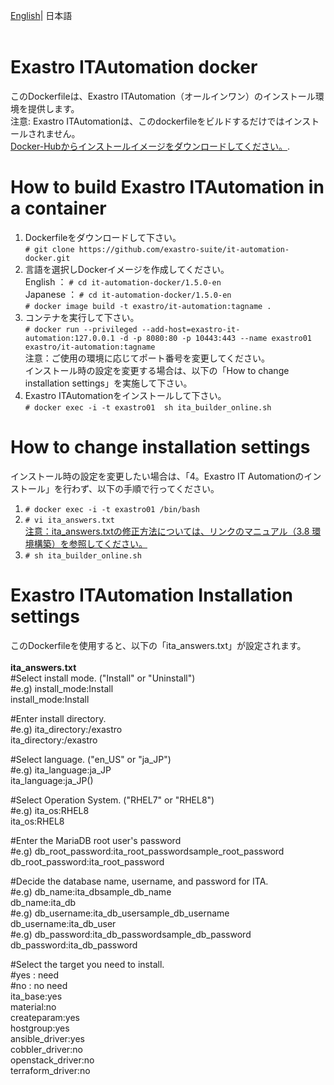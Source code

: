 
[English](README.md)| 日本語<br>
<br>
# Exastro ITAutomation docker <br>
このDockerfileは、Exastro ITAutomation（オールインワン）のインストール環境を提供します。<br>
注意: Exastro ITAutomationは、このdockerfileをビルドするだけではインストールされません。<br>
[Docker-Hubからインストールイメージをダウンロードしてください。](https://hub.docker.com/r/exastro/it-automation/).<br>
# How to build Exastro ITAutomation in a container
1. Dockerfileをダウンロードして下さい。<br>
`# git clone https://github.com/exastro-suite/it-automation-docker.git`<br>
1. 言語を選択しDockerイメージを作成してください。<br>
English ： `# cd it-automation-docker/1.5.0-en`<br>
Japanese ： `# cd it-automation-docker/1.5.0-en`<br>
`# docker image build -t exastro/it-automation:tagname .`<br>
1. コンテナを実行して下さい。 <br>
`# docker run --privileged --add-host=exastro-it-automation:127.0.0.1 -d -p 8080:80 -p 10443:443 --name exastro01 exastro/it-automation:tagname`<br>
注意：ご使用の環境に応じてポート番号を変更してください。<br>
    インストール時の設定を変更する場合は、以下の「How to change installation settings」を実施して下さい。<br>
1. Exastro ITAutomationをインストールして下さい。<br>
`# docker exec -i -t exastro01  sh ita_builder_online.sh`<br>
# How to change installation settings<br>
インストール時の設定を変更したい場合は、「4。Exastro IT Automationのインストール」を行わず、以下の手順で行ってください。
1. `# docker exec -i -t exastro01 /bin/bash` <br>
1. `# vi ita_answers.txt`<br>
[注意：ita_answers.txtの修正方法については、リンクのマニュアル（3.8 環境構築）を参照してください。](https://exastro-suite.github.io/it-automation-docs/asset/Learn_ja/ITA-online-install_ja.pdf)<br>
1. `# sh ita_builder_online.sh`<br>

# Exastro ITAutomation Installation settings<br>
このDockerfileを使用すると、以下の「ita_answers.txt」が設定されます。<br>
<br>
**ita_answers.txt**<br>
#Select install mode. ("Install" or "Uninstall")<br>
#e.g) install_mode:Install<br>
install_mode:Install<br>

#Enter install directory.<br>
#e.g) ita_directory:/exastro<br>
ita_directory:/exastro<br>

#Select language. ("en_US" or "ja_JP")<br>
#e.g) ita_language:ja_JP<br>
ita_language:ja_JP()<br>

#Select Operation System. ("RHEL7" or "RHEL8")<br>
#e.g) ita_os:RHEL8<br>
ita_os:RHEL8<br>

#Enter the MariaDB root user's password<br>
#e.g) db_root_password:ita_root_passwordsample_root_password<br>
db_root_password:ita_root_password<br>

#Decide the database name, username, and password for ITA.<br>
#e.g) db_name:ita_dbsample_db_name<br>
db_name:ita_db<br>
#e.g) db_username:ita_db_usersample_db_username<br>
db_username:ita_db_user<br>
#e.g) db_password:ita_db_passwordsample_db_password<br>
db_password:ita_db_password<br>

#Select the target you need to install.<br>
#yes : need<br>
#no  : no need<br>
ita_base:yes<br>
material:no<br>
createparam:yes<br>
hostgroup:yes<br>
ansible_driver:yes<br>
cobbler_driver:no<br>
openstack_driver:no<br>
terraform_driver:no<br>
